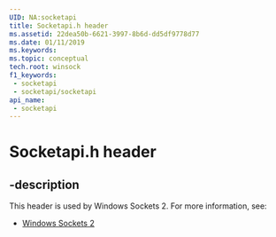```yaml
---
UID: NA:socketapi
title: Socketapi.h header
ms.assetid: 22dea50b-6621-3997-8b6d-dd5df9778d77
ms.date: 01/11/2019
ms.keywords: 
ms.topic: conceptual
tech.root: winsock
f1_keywords:
 - socketapi
 - socketapi/socketapi
api_name:
 - socketapi
---
```


# Socketapi.h header


## -description

This header is used by Windows Sockets 2. For more information, see:

- [Windows Sockets 2](../_winsock/index.md)


